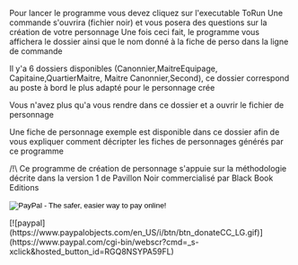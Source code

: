 Pour lancer le programme vous devez cliquez sur l'executable ToRun
Une commande s'ouvrira (fichier noir) et vous posera des questions sur 
la création de votre personnage
Une fois ceci fait, le programme vous affichera le dossier ainsi
que le nom donné à la fiche de perso dans la ligne de commande

Il y'a 6 dossiers disponibles (Canonnier,MaitreEquipage, Capitaine,QuartierMaitre, Maitre Canonnier,Second), ce dossier correspond au poste à bord le plus adapté pour le personnage crée

Vous n'avez plus qu'a vous rendre dans ce dossier et a ouvrir
le fichier de personnage

Une fiche de personnage exemple est disponible dans ce dossier afin de vous expliquer comment décripter les fiches de personnages générés par ce programme

/!\ Ce programme de création de personnage s'appuie sur la méthodologie décrite dans la version 1 de Pavillon Noir commercialisé par Black Book Editions


<form action="https://www.paypal.com/paypalme/alexandreetienne1" method="post" target="_top">
<input type="hidden" name="cmd" value="_s-xclick">
<input type="hidden" name="hosted_button_id" value="RGQ8NSYPA59FL">
<input type="image" src="https://www.paypalobjects.com/en_US/i/btn/btn_donateCC_LG.gif" border="0" name="submit" alt="PayPal - The safer, easier way to pay online!">
<img alt="" border="0" src="https://www.paypalobjects.com/pt_BR/i/scr/pixel.gif" width="1" height="1">
</form>
[![paypal](https://www.paypalobjects.com/en_US/i/btn/btn_donateCC_LG.gif)](https://www.paypal.com/cgi-bin/webscr?cmd=_s-xclick&hosted_button_id=RGQ8NSYPA59FL)